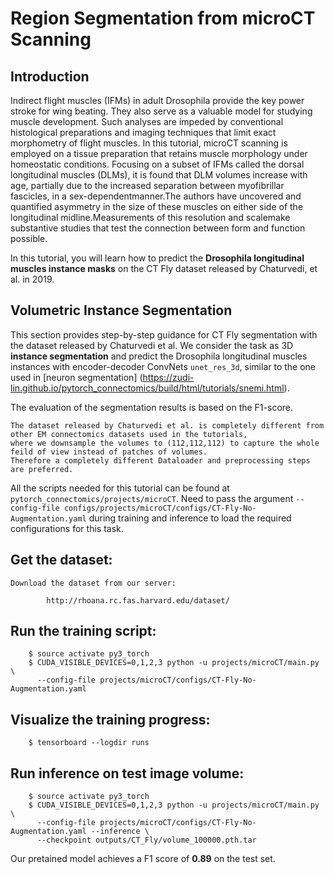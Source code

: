 # Region Segmentation from microCT Scanning

Introduction
-------------

Indirect flight muscles (IFMs) in adult Drosophila provide the key power stroke for wing beating. They also serve as a valuable model for studying muscle
development. Such analyses are impeded by conventional histological
preparations and imaging techniques that limit exact morphometry of flight
muscles. In this tutorial, microCT scanning is employed on a tissue preparation
that retains muscle morphology under homeostatic conditions. Focusing on
a subset of IFMs called the dorsal longitudinal muscles (DLMs), it is found that
DLM volumes increase with age, partially due to the increased separation
between myofibrillar fascicles, in a sex-dependentmanner.The authors have uncovered
and quantified asymmetry in the size of these muscles on either side of the
longitudinal midline.Measurements of this resolution and scalemake substantive
studies that test the connection between form and function possible.

In this tutorial, you will learn how to predict the **Drosophila longitudinal muscles instance masks** on the CT Fly
dataset released by Chaturvedi, et al. in 2019.

Volumetric Instance Segmentation
----------------------

This section provides step-by-step guidance for CT Fly segmentation with the dataset released by Chaturvedi et al. 
We consider the task as 3D **instance segmentation** and predict the Drosophila longitudinal muscles instances with encoder-decoder ConvNets ``unet_res_3d``, similar to the one used in [neuron segmentation] (https://zudi-lin.github.io/pytorch_connectomics/build/html/tutorials/snemi.html).

The evaluation of the segmentation results is based on the F1-score.


    The dataset released by Chaturvedi et al. is completely different from other EM connectomics datasets used in the tutorials, 
    where we downsample the volumes to (112,112,112) to capture the whole feild of view instead of patches of volumes.
    Therefore a completely different Dataloader and preprocessing steps are preferred.


All the scripts needed for this tutorial can be found at ``pytorch_connectomics/projects/microCT``. Need to pass the argument ``--config-file configs/projects/microCT/configs/CT-Fly-No-Augmentation.yaml`` during training and inference to load the required configurations for this task. 


## Get the dataset:

    Download the dataset from our server:
        
            http://rhoana.rc.fas.harvard.edu/dataset/
    

## Run the training script:

        $ source activate py3_torch
        $ CUDA_VISIBLE_DEVICES=0,1,2,3 python -u projects/microCT/main.py \
          --config-file projects/microCT/configs/CT-Fly-No-Augmentation.yaml

## Visualize the training progress:
 
        $ tensorboard --logdir runs

## Run inference on test image volume:

        $ source activate py3_torch
        $ CUDA_VISIBLE_DEVICES=0,1,2,3 python -u projects/microCT/main.py \
          --config-file projects/microCT/configs/CT-Fly-No-Augmentation.yaml --inference \
          --checkpoint outputs/CT_Fly/volume_100000.pth.tar

Our pretained model achieves a F1 score of **0.89** on the test set.